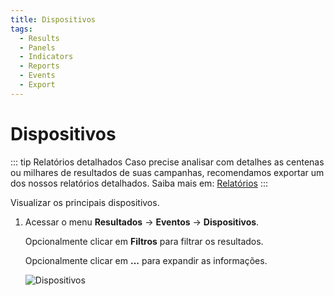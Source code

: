 ```yaml
---
title: Dispositivos
tags:
  - Results
  - Panels
  - Indicators
  - Reports
  - Events
  - Export
---
```

# Dispositivos

::: tip Relatórios detalhados
Caso precise analisar com detalhes as centenas ou milhares de resultados de suas campanhas, recomendamos exportar um dos nossos relatórios detalhados. Saiba mais em: [Relatórios](../reports/)
:::

Visualizar os principais dispositivos.

1. Acessar o menu **Resultados** -> **Eventos** -> **Dispositivos**.

   Opcionalmente clicar em **Filtros** para filtrar os resultados.

   Opcionalmente clicar em **...** para expandir as informações.

   ![Dispositivos](https://cdn.phishx.io/phishx-docs/images/phishx_results_events_devices_01.webp)
